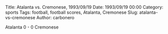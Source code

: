 Title: Atalanta vs. Cremonese, 1993/09/19
Date: 1993/09/19 00:00
Category: sports
Tags: football, football scores, Atalanta, Cremonese
Slug: atalanta-vs-cremonese
Author: carbonero


Atalanta 0 - 0 Cremonese
